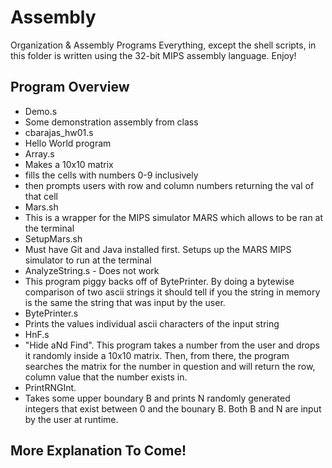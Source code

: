 # Assembly
Organization &amp; Assembly Programs
Everything, except the shell scripts, in this folder is written using the 32-bit MIPS assembly language. Enjoy!

## Program Overview
- Demo.s
 - Some demonstration assembly from class
- cbarajas_hw01.s
 - Hello World program
- Array.s
 - Makes a 10x10 matrix
 - fills the cells with numbers 0-9 inclusively
 - then prompts users with row and column numbers returning the val of that cell
- Mars.sh
 - This is a wrapper for the MIPS simulator MARS which allows to be ran at the terminal
- SetupMars.sh
 - Must have Git and Java installed first. Setups up the MARS MIPS simulator to run at the terminal
- AnalyzeString.s - Does not work
 - This program piggy backs off of BytePrinter. By doing a bytewise comparison of two ascii strings it should tell if you the string in memory is the same the string that was input by the user.
- BytePrinter.s
 - Prints the values individual ascii characters of the input string
- HnF.s
 - "Hide aNd Find". This program takes a number from the user and drops it randomly inside a 10x10 matrix. Then, from there, the program searches the matrix for the number in question and will return the row, column value that the number exists in.
- PrintRNGInt.
 - Takes some upper boundary B and prints N randomly generated integers that exist between 0 and the bounary B. Both B and N are input by the user at runtime.
 
## More Explanation To Come!